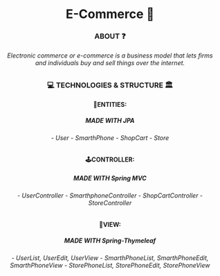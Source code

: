 <h1 align="center">E-Commerce 📱 </h1>

<h3 align="center"> ABOUT ❓ </h3>
<h6 align="center">
Electronic commerce or e-commerce is a business model that lets firms and individuals buy and sell things over the internet.
 </h6>

<h3 align="center"> 💻 TECHNOLOGIES  & STRUCTURE 🏛 </h3>

<h4 align="center"> 👤ENTITIES: </h4>
<h5 align="center"> MADE WITH JPA </h5>
<h6 align="center">
- User
- SmarthPhone
- ShopCart
- Store
</h6>
<h4 align="center"> 🕹CONTROLLER: </h4>

<h5 align="center"> MADE WITH Spring MVC </h5>
<h6 align="center">
- UserController
- SmarthphoneController
- ShopCartController
- StoreController
 </h6>

<h4 align="center"> 🌁VIEW: </h4>

<h5 align="center"> MADE WITH Spring-Thymeleaf </h5>
<h6 align="center">
- UserList, UserEdit, UserView
- SmarthPhoneList, SmarthPhoneEdit, SmarthPhoneView
- StorePhoneList, StorePhoneEdit, StorePhoneView
</h6>
